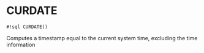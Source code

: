 # CURDATE


`#!sql CURDATE()`

Computes a timestamp equal to the current system time, excluding the
time information

